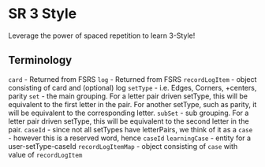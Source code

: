 # SR 3 Style

Leverage the power of spaced repetition to learn 3-Style!

## Terminology

`card` - Returned from FSRS
`log` - Returned from FSRS
`recordLogItem` - object consisting of card and (optional) log
`setType` - i.e. Edges, Corners, +centers, parity
`set` - the main grouping. For a letter pair driven setType, this will be equivalent to the first letter in the pair. For another setType, such as parity, it will be equivalent to the corresponding letter.
`subSet` - sub grouping. For a letter pair driven setType, this will be equivalent to the second letter in the pair.
`caseId` - since not all setTypes have letterPairs, we think of it as a `case` - however this is a reserved word, hence `caseId`
`learningCase` - entity for a user-setType-caseId
`recordLogItemMap` - object consisting of `case` with value of `recordLogItem`
